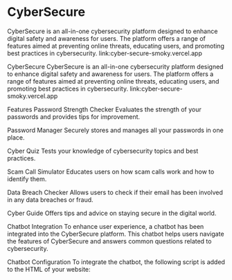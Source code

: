 # CyberSecure
CyberSecure is an all-in-one cybersecurity platform designed to enhance digital safety and awareness for users. The platform offers a range of features aimed at preventing online threats, educating users, and promoting best practices in cybersecurity.
link:cyber-secure-smoky.vercel.app


CyberSecure
CyberSecure is an all-in-one cybersecurity platform designed to enhance digital safety and awareness for users. The platform offers a range of features aimed at preventing online threats, educating users, and promoting best practices in cybersecurity. link:cyber-secure-smoky.vercel.app

Features
Password Strength Checker
Evaluates the strength of your passwords and provides tips for improvement.

Password Manager
Securely stores and manages all your passwords in one place.

Cyber Quiz
Tests your knowledge of cybersecurity topics and best practices.

Scam Call Simulator
Educates users on how scam calls work and how to identify them.

Data Breach Checker
Allows users to check if their email has been involved in any data breaches or fraud.

Cyber Guide
Offers tips and advice on staying secure in the digital world.

Chatbot Integration
To enhance user experience, a chatbot has been integrated into the CyberSecure platform. This chatbot helps users navigate the features of CyberSecure and answers common questions related to cybersecurity.

Chatbot Configuration
To integrate the chatbot, the following script is added to the HTML of your website:

 <script>
        window.embeddedChatbotConfig = {
        chatbotId: "Q5MFftmLt0B5AugTVMOkG",// your chatbot id
        domain: "www.chatbase.co"// your domain
        }
        </script>
 <script
        src="https://www.chatbase.co/embed.min.js"
        chatbotId="Q5MFftmLt0B5AugTVMOkG"
        domain="www.chatbase.co"
        defer>
        </script>

